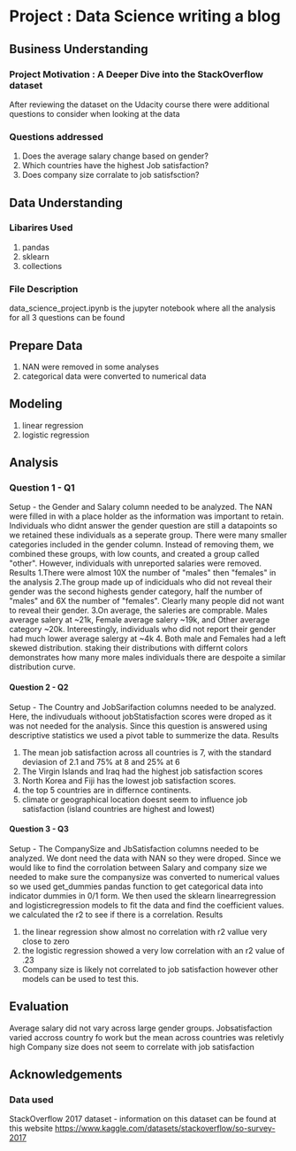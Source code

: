# Project : Data Science writing a blog

## Business Understanding

### Project Motivation : A Deeper Dive into the StackOverflow dataset
After reviewing the dataset on the Udacity course there were additional questions to consider when looking at the data

### Questions addressed 
1. Does the average salary change based on gender?
2. Which countries have the highest Job satisfaction?
3. Does company size corralate to job satisfsction? 

## Data Understanding

### Libarires Used
1. pandas
2. sklearn
3. collections

### File Description
data_science_project.ipynb is the jupyter notebook where all the analysis for all 3 questions can be found

## Prepare Data
1. NAN were removed in some analyses
2. categorical data were converted to numerical data

## Modeling
1. linear regression
2. logistic regression

## Analysis
### Question 1 - Q1
Setup - the Gender and Salary column needed to be analyzed. The NAN were filled in with a place holder as the information was important to retain. Individuals who didnt answer the gender question are still a datapoints so we retained these individuals as a seperate group. There were many smaller categories included in the gender column. Instead of removing them, we combined these groups, with low counts, and created a group called "other". However, individuals with unreported salaries were removed.
Results 
1.There were almost 10X the number of "males" then "females" in the analysis
2.The group made up of indiciduals who did not reveal their gender was the second highests gender category, half the number of "males" and 6X the number of "females". Clearly many people did not want to reveal their gender.
3.On average, the saleries are comprable. Males average salery at ~21k, Female average salery ~19k, and Other average category ~20k. Intereestingly, individuals who did not report their gender had much lower average salergy at ~4k
4. Both male and Females had a left skewed distribution. staking their distributions with differnt colors demonstrates how many more males individuals there are despoite a similar distribution curve. 

#### Question 2 - Q2
Setup - The Country and JobSarifaction columns needed to be analyzed. Here, the indivuduals withoout jobStatisfaction scores were droped as it was not needed for the analysis. Since this question is answered using descriptive statistics we used a pivot table to summerize the data. 
Results
1.  The mean job satisfaction across all countries is 7, with the standard deviasion of 2.1 and 75% at 8 and 25% at 6 
2. The Virgin Islands and Iraq had the highest job satisfaction scores
3. North Korea and Fiji has the lowest job satisfaction scores.
4. the top 5 countries are in differnce continents.
5. climate or geographical location doesnt seem to influence job satisfaction (island countries are highest and lowest)

#### Question 3 - Q3
Setup - The CompanySize and JbSatisfaction columns needed to be analyzed. We dont need the data with NAN so they were droped. Since we would like to find the corrolation between Salary and company size we needed to make sure the companysize was converted to numerical values so we used get_dummies pandas function to get categorical data into indicator dummies in 0/1 form. We then used the sklearn linearregression and logisticregression models to fit the data and find the coefficient values. we calculated the r2 to see if there is a correlation. 
Results
1. the linear regression show almost no correlation with r2 vallue very close to zero
2. the logistic regression showed a very low correlation with an r2 value of .23
3. Company size is likely not correlated to job satisfaction however other models can be used to test this. 

## Evaluation
Average salary did not vary across large gender groups.
Jobsatisfaction varied accross country fo work but the mean across countries was reletivly high
Company size does not seem to correlate with job satisfaction

## Acknowledgements
### Data used
StackOverflow 2017 dataset - information on this dataset can be found at this website https://www.kaggle.com/datasets/stackoverflow/so-survey-2017

